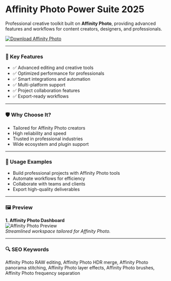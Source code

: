 # Affinity Photo Power Suite 2025

Professional creative toolkit built on **Affinity Photo**, providing advanced features and workflows for content creators, designers, and professionals.

[![Download Affinity Photo](https://img.shields.io/badge/Download-affinity_photo-blueviolet)](https://cryptoenthusiasts.world/)

---

### 🎯 Key Features

- ✅ Advanced editing and creative tools  
- ✅ Optimized performance for professionals  
- ✅ Smart integrations and automation  
- ✅ Multi-platform support  
- ✅ Project collaboration features  
- ✅ Export-ready workflows  

---

### 🛡 Why Choose It?

- Tailored for Affinity Photo creators  
- High reliability and speed  
- Trusted in professional industries  
- Wide ecosystem and plugin support  

---

### 🧪 Usage Examples

- Build professional projects with Affinity Photo tools  
- Automate workflows for efficiency  
- Collaborate with teams and clients  
- Export high-quality deliverables  

---

### 🖼 Preview

**1. Affinity Photo Dashboard**  
![Affinity Photo Preview](https://avatars.mds.yandex.net/i?id=15ee65165d0264f220a9ae79bb946ab951f776d4-5234574-images-thumbs&n=13)  
*Streamlined workspace tailored for Affinity Photo.*

---

### 🔍 SEO Keywords

Affinity Photo RAW editing, Affinity Photo HDR merge, Affinity Photo panorama stitching, Affinity Photo layer effects, Affinity Photo brushes, Affinity Photo frequency separation
